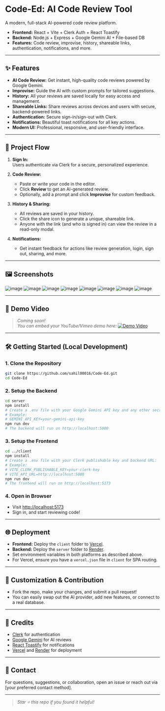# Code-Ed: AI Code Review Tool

A modern, full-stack AI-powered code review platform.  
- **Frontend:** React + Vite + Clerk Auth + React Toastify  
- **Backend:** Node.js + Express + Google Gemini AI + File-based DB  
- **Features:** Code review, improvise, history, shareable links, authentication, notifications, and more.

---

## ✨ Features

- **AI Code Review:** Get instant, high-quality code reviews powered by Google Gemini.
- **Improvise:** Guide the AI with custom prompts for tailored suggestions.
- **History:** All your reviews are saved locally for easy access and management.
- **Shareable Links:** Share reviews across devices and users with secure, backend-powered links.
- **Authentication:** Secure sign-in/sign-out with Clerk.
- **Notifications:** Beautiful toast notifications for all key actions.
- **Modern UI:** Professional, responsive, and user-friendly interface.

---

## 🚀 Project Flow

1. **Sign In:**  
   Users authenticate via Clerk for a secure, personalized experience.

2. **Code Review:**  
   - Paste or write your code in the editor.
   - Click **Review** to get an AI-generated review.
   - Optionally, add a prompt and click **Improvise** for custom feedback.

3. **History & Sharing:**  
   - All reviews are saved in your history.
   - Click the share icon to generate a unique, shareable link.
   - Anyone with the link (and who is signed in) can view the review in a read-only modal.

4. **Notifications:**  
   - Get instant feedback for actions like review generation, login, sign out, sharing, and more.

---

## 🖼️ Screenshots

![image](https://github.com/user-attachments/assets/f6695c21-dda6-4e55-957b-6592669918fc)
![image](https://github.com/user-attachments/assets/11151caf-45ea-4eba-bc08-6821d506cb27)
![image](https://github.com/user-attachments/assets/1780aa8d-2ee8-47e6-8f8e-3fd319b78715)
![image](https://github.com/user-attachments/assets/1abe03a5-bbb4-49df-b075-d0b5249ebed4)
![image](https://github.com/user-attachments/assets/d119a588-bfb2-4b51-84bf-cf4cca931853)
![image](https://github.com/user-attachments/assets/cb0607df-6b85-4e55-adfd-4d514aba2138)
![image](https://github.com/user-attachments/assets/ce5e19d3-4e91-4ed4-9959-83f1dba40f53)
![image](https://github.com/user-attachments/assets/0f74a1af-cfc2-40dd-aae9-f98dc99de6c6)








---

## 🎥 Demo Video

> _Coming soon!_  
> _You can embed your YouTube/Vimeo demo here:_
> [![Demo Video](https://img.youtube.com/vi/YOUR_VIDEO_ID/0.jpg)](https://www.youtube.com/watch?v=YOUR_VIDEO_ID)

---

## 🛠️ Getting Started (Local Development)

### **1. Clone the Repository**
```sh
git clone https://github.com/sahil00016/Code-Ed.git
cd Code-Ed
```

### **2. Setup the Backend**
```sh
cd server
npm install
# Create a .env file with your Google Gemini API key and any other secrets:
# Example:
# GEMINI_API_KEY=your-gemini-api-key
npm run dev
# The backend will run on http://localhost:5000
```

### **3. Setup the Frontend**
```sh
cd ../client
npm install
# Create a .env file with your Clerk publishable key and backend URL:
# Example:
# VITE_CLERK_PUBLISHABLE_KEY=your-clerk-key
# VITE_API_URL=http://localhost:5000
npm run dev
# The frontend will run on http://localhost:5173
```

### **4. Open in Browser**
- Visit [http://localhost:5173](http://localhost:5173)
- Sign in, and start reviewing code!

---

## 🌐 Deployment

- **Frontend:** Deploy the `client` folder to [Vercel](https://vercel.com/).
- **Backend:** Deploy the `server` folder to [Render](https://render.com/).
- Set environment variables in both platforms as described above.
- For Vercel, ensure you have a `vercel.json` file in `client` for SPA routing.

---

## 📝 Customization & Contribution

- Fork the repo, make your changes, and submit a pull request!
- You can easily swap out the AI provider, add new features, or connect to a real database.

---

## 🙏 Credits

- [Clerk](https://clerk.com/) for authentication
- [Google Gemini](https://ai.google.dev/) for AI reviews
- [React Toastify](https://fkhadra.github.io/react-toastify/) for notifications
- [Vercel](https://vercel.com/) and [Render](https://render.com/) for deployment

---

## 📧 Contact

For questions, suggestions, or collaboration, open an issue or reach out via [your preferred contact method].

---

> _Star ⭐ this repo if you found it helpful!_




